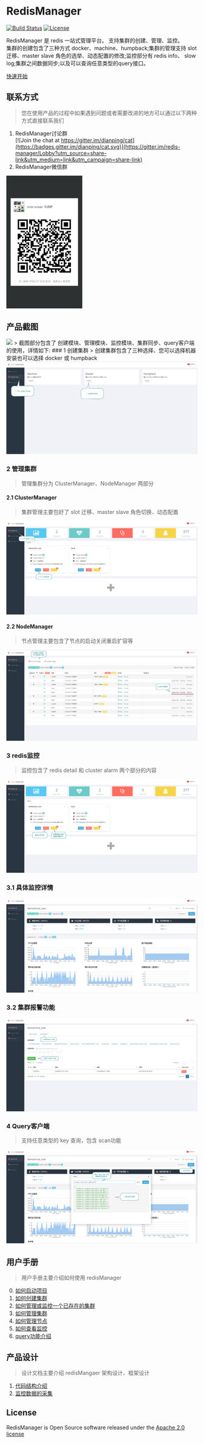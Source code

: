 # RedisManager

[![Build Status](https://travis-ci.org/ngbdf/redis-manager.svg?branch=master)](https://travis-ci.org/ngbdf/redis-manager)
[![License](https://img.shields.io/badge/License-Apache%202.0-blue.svg)](https://www.apache.org/licenses/LICENSE-2.0)

RedisManager 是  redis 一站式管理平台。 支持集群的创建、管理、监控。      
集群的创建包含了三种方式 docker、machine、humpback;集群的管理支持 slot迁移、master slave 角色的选举、动态配置的修改;监控部分有 redis info、 slow log;集群之间数据同步;以及可以查询任意类型的query接口。

[快速开始](https://github.com/ngbdf/redis-manager/wiki/)     

## 联系方式
> 您在使用产品的过程中如果遇到问题或者需要改进的地方可以通过以下两种方式直接联系我们

1. RedisManager讨论群      
[![Join the chat at https://gitter.im/dianping/cat](https://badges.gitter.im/dianping/cat.svg)](https://gitter.im/redis-manager/Lobby?utm_source=share-link&utm_medium=link&utm_campaign=share-link)
2. RedisManager微信群     
 <img src="./docs/images/wechat.png" width="200px"/>

## 产品截图
<img src="./docs/images/readme/readme/index.png"/>
> 截图部分包含了 创建模块、管理模块、监控模块、集群同步、query客户端的使用，详情如下:
### 1 创建集群
> 创建集群包含了三种选择、您可以选择机器安装也可以选择 docker 或 humpback
<img src="./docs/images/readme/cluster-create.png"/>

### 2 管理集群
> 管理集群分为 ClusterManager、NodeManager 两部分

#### 2.1 ClusterManager
> 集群管理主要包好了 slot 迁移、master slave 角色切换、动态配置
<img src="./docs/images/readme/cluster-manage.png"/>

#### 2.2 NodeManager
> 节点管理主要包含了节点的启动关闭重启扩容等
<img src="./docs/images/readme/node-manage.png"/>

### 3 redis监控
> 监控包含了 redis detail 和 cluster alarm 两个部分的内容

<img src="./docs/images/readme/cluster-monitor.png"/>

### 3.1 具体监控详情
<img src="./docs/images/readme/cluster-monitor-detail.png"/>

### 3.2 集群报警功能
<img src="./docs/images/readme/cluster-monitor-alarm.png"/>

### 4 Query客户端
> 支持任意类型的 key 查询，包含 scan功能
<img src="./docs/images/readme/cluster-monitor-query.png"/>
	
## 用户手册
> 用户手册主要介绍如何使用 redisManager

0. [如何启动项目](https://github.com/ngbdf/redis-manager/wiki/如何启动项目)
1. [如何创建集群](https://github.com/ngbdf/redis-manager/wiki/如何创建集群)
2. [如何管理或监控一个已存在的集群](https://github.com/ngbdf/redis-manager/wiki/如何管理或监控一个已存在的集群)
3. [如何管理集群](https://github.com/ngbdf/redis-manager/wiki/如何管理集群)
4. [如何管理节点](https://github.com/ngbdf/redis-manager/wiki/如何管理节点)
5. [如何查看监控](https://github.com/ngbdf/redis-manager/wiki/如何查看监控)
6. [query功能介绍](https://github.com/ngbdf/redis-manager/wiki/query功能介绍)

## 产品设计
> 设计文档主要介绍 redisMangaer 架构设计、框架设计

1. [代码结构介绍](https://github.com/ngbdf/redis-manager/wiki/代码结构介绍) 
2. [监控数据的采集](https://github.com/ngbdf/redis-manager/wiki/监控数据的采集)

## License
RedisManager is Open Source software released under the  [Apache 2.0 license](http://www.apache.org/licenses/LICENSE-2.0.html)


